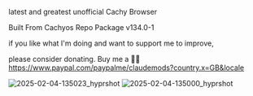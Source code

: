 latest and greatest unofficial Cachy Browser 

Built From Cachyos Repo Package v134.0-1

if you like what I'm doing and want to support me to improve, 

please consider donating.
Buy me a 🍕🥧 https://www.paypal.com/paypalme/claudemods?country.x=GB&locale



![2025-02-04-135023_hyprshot](https://github.com/user-attachments/assets/1abfd6f5-fce1-425a-bfa5-0c989312b33c)
![2025-02-04-135000_hyprshot](https://github.com/user-attachments/assets/090043b1-4f87-4bc9-94e7-75cdd1799d1f)

